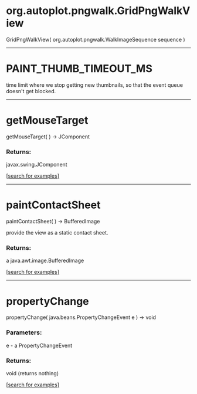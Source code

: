# org.autoplot.pngwalk.GridPngWalkView
GridPngWalkView( org.autoplot.pngwalk.WalkImageSequence sequence )


***
<a name="PAINT_THUMB_TIMEOUT_MS"></a>
# PAINT_THUMB_TIMEOUT_MS

time limit where we stop getting new thumbnails, so that the event queue doesn't get blocked.

***
<a name="getMouseTarget"></a>
# getMouseTarget
getMouseTarget(  ) &rarr; JComponent



### Returns:
javax.swing.JComponent


<a href="https://github.com/autoplot/dev/search?q=getMouseTarget&unscoped_q=getMouseTarget">[search for examples]</a>

***
<a name="paintContactSheet"></a>
# paintContactSheet
paintContactSheet(  ) &rarr; BufferedImage

provide the view as a static contact sheet.

### Returns:
a java.awt.image.BufferedImage


<a href="https://github.com/autoplot/dev/search?q=paintContactSheet&unscoped_q=paintContactSheet">[search for examples]</a>

***
<a name="propertyChange"></a>
# propertyChange
propertyChange( java.beans.PropertyChangeEvent e ) &rarr; void



### Parameters:
e - a PropertyChangeEvent

### Returns:
void (returns nothing)


<a href="https://github.com/autoplot/dev/search?q=propertyChange&unscoped_q=propertyChange">[search for examples]</a>

